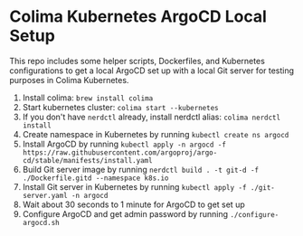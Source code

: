 # Colima Kubernetes ArgoCD Local Setup

This repo includes some helper scripts, Dockerfiles, and Kubernetes configurations to get a local ArgoCD set up with a local Git server for testing purposes in Colima Kubernetes.

1. Install colima: `brew install colima`
1. Start kubernetes cluster: `colima start --kubernetes`
1. If you don't have `nerdctl` already, install nerdctl alias: `colima nerdctl install`
1. Create namespace in Kubernetes by running `kubectl create ns argocd`
1. Install ArgoCD by running `kubectl apply -n argocd -f https://raw.githubusercontent.com/argoproj/argo-cd/stable/manifests/install.yaml`
1. Build Git server image by running `nerdctl build . -t git-d -f ./Dockerfile.gitd --namespace k8s.io`
1. Install Git server in Kubernetes by running `kubectl apply -f ./git-server.yaml -n argocd`
1. Wait about 30 seconds to 1 minute for ArgoCD to get set up
1. Configure ArgoCD and get admin password by running `./configure-argocd.sh`